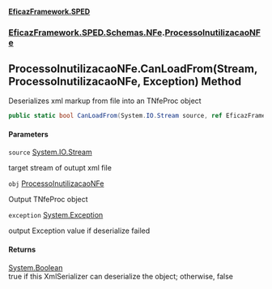 #### [EficazFramework.SPED](EficazFrameworkSPED.md 'EficazFramework SPED')
### [EficazFramework.SPED.Schemas.NFe](EficazFramework.SPED.Schemas.NFe.md 'EficazFramework.SPED.Schemas.NFe').[ProcessoInutilizacaoNFe](EficazFramework.SPED.Schemas.NFe/ProcessoInutilizacaoNFe.md 'EficazFramework.SPED.Schemas.NFe.ProcessoInutilizacaoNFe')

## ProcessoInutilizacaoNFe.CanLoadFrom(Stream, ProcessoInutilizacaoNFe, Exception) Method

Deserializes xml markup from file into an TNfeProc object

```csharp
public static bool CanLoadFrom(System.IO.Stream source, ref EficazFramework.SPED.Schemas.NFe.ProcessoInutilizacaoNFe obj, ref System.Exception exception);
```
#### Parameters

<a name='EficazFramework.SPED.Schemas.NFe.ProcessoInutilizacaoNFe.CanLoadFrom(System.IO.Stream,EficazFramework.SPED.Schemas.NFe.ProcessoInutilizacaoNFe,System.Exception).source'></a>

`source` [System.IO.Stream](https://docs.microsoft.com/en-us/dotnet/api/System.IO.Stream 'System.IO.Stream')

target stream of outupt xml file

<a name='EficazFramework.SPED.Schemas.NFe.ProcessoInutilizacaoNFe.CanLoadFrom(System.IO.Stream,EficazFramework.SPED.Schemas.NFe.ProcessoInutilizacaoNFe,System.Exception).obj'></a>

`obj` [ProcessoInutilizacaoNFe](EficazFramework.SPED.Schemas.NFe/ProcessoInutilizacaoNFe.md 'EficazFramework.SPED.Schemas.NFe.ProcessoInutilizacaoNFe')

Output TNfeProc object

<a name='EficazFramework.SPED.Schemas.NFe.ProcessoInutilizacaoNFe.CanLoadFrom(System.IO.Stream,EficazFramework.SPED.Schemas.NFe.ProcessoInutilizacaoNFe,System.Exception).exception'></a>

`exception` [System.Exception](https://docs.microsoft.com/en-us/dotnet/api/System.Exception 'System.Exception')

output Exception value if deserialize failed

#### Returns
[System.Boolean](https://docs.microsoft.com/en-us/dotnet/api/System.Boolean 'System.Boolean')  
true if this XmlSerializer can deserialize the object; otherwise, false